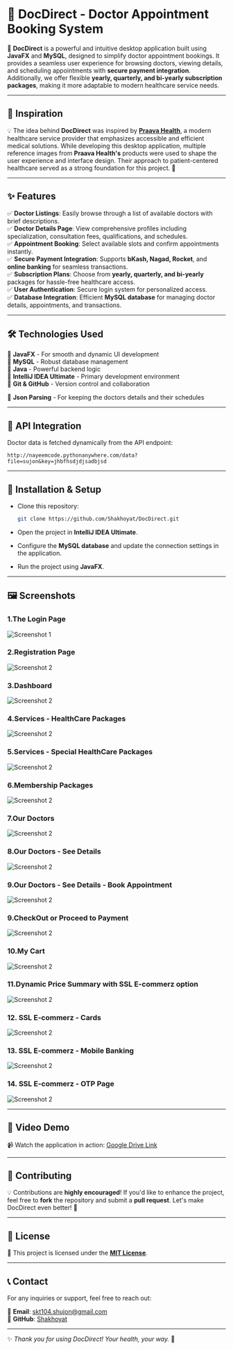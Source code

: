 # 🎯 DocDirect - Doctor Appointment Booking System

🚀 **DocDirect** is a powerful and intuitive desktop application built using **JavaFX** and **MySQL**, designed to simplify doctor appointment bookings. It provides a seamless user experience for browsing doctors, viewing details, and scheduling appointments with **secure payment integration**. Additionally, we offer flexible **yearly, quarterly, and bi-yearly subscription packages**, making it more adaptable to modern healthcare service needs.

---
## 🌟 Inspiration

💡 The idea behind **DocDirect** was inspired by **[Praava Health](https://www.praavahealth.com/)**, a modern healthcare service provider that emphasizes accessible and efficient medical solutions. While developing this desktop application, multiple reference images from **Praava Health's** products were used to shape the user experience and interface design. Their approach to patient-centered healthcare served as a strong foundation for this project. 🚀

---
## ✨ Features

✅ **Doctor Listings**: Easily browse through a list of available doctors with brief descriptions.  
✅ **Doctor Details Page**: View comprehensive profiles including specialization, consultation fees, qualifications, and schedules.  
✅ **Appointment Booking**: Select available slots and confirm appointments instantly.  
✅ **Secure Payment Integration**: Supports **bKash, Nagad, Rocket**, and **online banking** for seamless transactions.  
✅ **Subscription Plans**: Choose from **yearly, quarterly, and bi-yearly** packages for hassle-free healthcare access.  
✅ **User Authentication**: Secure login system for personalized access.  
✅ **Database Integration**: Efficient **MySQL database** for managing doctor details, appointments, and transactions.



---

## 🛠️ Technologies Used

🔹 **JavaFX** - For smooth and dynamic UI development  
🔹 **MySQL** - Robust database management  
🔹 **Java** - Powerful backend logic  
🔹 **IntelliJ IDEA Ultimate** - Primary development environment  
🔹 **Git & GitHub** - Version control and collaboration 

🔹 **Json Parsing** - For keeping the doctors details and their schedules 


---

## 🔗 API Integration

Doctor data is fetched dynamically from the API endpoint:

```
http://nayeemcode.pythonanywhere.com/data?file=sujon&key=jhbfhsdjdjsadbjsd
```

---

## 🚀 Installation & Setup


- Clone this repository:
   ```sh
   git clone https://github.com/Shakhoyat/DocDirect.git
   ```
- Open the project in **IntelliJ IDEA Ultimate**.

-  Configure the **MySQL database** and update the connection settings in the application.

- Run the project using **JavaFX**.

---

## 🖼️ Screenshots
### 1.The Login Page
![Screenshot 1](ReadMe_Images/1.png)
### 2.Registration Page
![Screenshot 2](ReadMe_Images/2.png)
### 3.Dashboard
![Screenshot 2](ReadMe_Images/3.png)
### 4.Services - HealthCare Packages
![Screenshot 2](ReadMe_Images/4.png)
### 5.Services - Special HealthCare Packages
![Screenshot 2](ReadMe_Images/5.png)
### 6.Membership Packages
![Screenshot 2](ReadMe_Images/6.png)
### 7.Our Doctors
![Screenshot 2](ReadMe_Images/7.png)
### 8.Our Doctors - See Details
![Screenshot 2](ReadMe_Images/8.png)
### 9.Our Doctors - See Details - Book Appointment
![Screenshot 2](ReadMe_Images/8_2.png)
### 9.CheckOut or Proceed to Payment
![Screenshot 2](ReadMe_Images/9.png)
### 10.My Cart
![Screenshot 2](ReadMe_Images/10.png)
### 11.Dynamic Price Summary with SSL E-commerz option
![Screenshot 2](ReadMe_Images/11.png)
### 12. SSL E-commerz - Cards
![Screenshot 2](ReadMe_Images/12.png)
### 13. SSL E-commerz - Mobile Banking
![Screenshot 2](ReadMe_Images/13.png)
### 14. SSL E-commerz - OTP Page
![Screenshot 2](ReadMe_Images/14.png)

---
## 🎥 Video Demo

📹 Watch the application in action: [Google Drive Link](https://drive.google.com/file/d/197sZgBH5CF77WtfC4CavYzLGptnw0jvs/view?usp=drive_link)


---

## 🤝 Contributing

💡 Contributions are **highly encouraged**! If you'd like to enhance the project, feel free to **fork** the repository and submit a **pull request**. Let's make DocDirect even better! 🚀

---

## 📜 License

📄 This project is licensed under the **[MIT License](LICENSE)**.

---

## 📞 Contact

For any inquiries or support, feel free to reach out:

📧 **Email**: [skt104.shujon@gmail.com](mailto:your.email@example.com)  
🔗 **GitHub**: [Shakhoyat](https://github.com/Shakhoyat)

---

✨ *Thank you for using DocDirect! Your health, your way.* 💙

